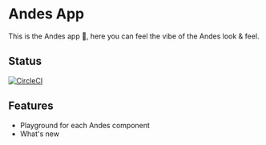 # Andes App
This is the Andes app 🙌, here you can feel the vibe of the Andes look & feel.

## Status
[![CircleCI](https://circleci.com/gh/mercadolibre/fury_andesui-android/tree/develop.svg?style=svg&circle-token=8e02fdc4da02d2d807c6ebf81b15a49a25d3ebbe)](https://github.com/mercadolibre/fury_andesui-android)

## Features
- Playground for each Andes component
- What's new